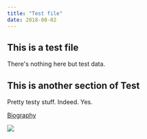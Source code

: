 ```yaml
---
title: "Test file"
date: 2018-08-02
---
```

## This is a test file
There's nothing here but test data.

## This is another section of Test
Pretty testy stuff. Indeed. Yes.

[Biography](/assets/Biography.pdf)

![](/assets/Logo-Cover.jpg)
